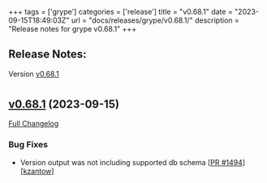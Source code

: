+++
tags = ['grype']
categories = ['release']
title = "v0.68.1"
date = "2023-09-15T18:49:03Z"
url = "docs/releases/grype/v0.68.1/"
description = "Release notes for grype v0.68.1"
+++

## Release Notes:
Version [v0.68.1](https://github.com/anchore/grype/releases/tag/v0.68.1)

# 

## [v0.68.1](https://github.com/anchore/grype/tree/v0.68.1) (2023-09-15)

[Full Changelog](https://github.com/anchore/grype/compare/v0.68.0...v0.68.1)

### Bug Fixes

- Version output was not including supported db schema [[PR #1494](https://github.com/anchore/grype/pull/1494)] [[kzantow](https://github.com/kzantow)]
